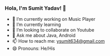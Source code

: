 ### Hola, I'm Sumit Yadav! 👋

- 🔭 I’m currently working on Music Player
- 🌱 I’m currently learning 
- 👯 I’m looking to collaborate on Youtube
- 💬 Ask me about Java, Android
- 📫 How to reach me: ysumit634@gmail.com
- 😄 Pronouns: He/His

